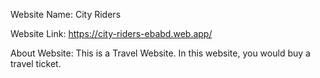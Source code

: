 Website Name:  City Riders

Website Link: https://city-riders-ebabd.web.app/

About Website:  This is a Travel Website. In this website, you would buy a travel ticket.

